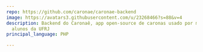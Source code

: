 ```yaml
---
repo: https://github.com/caronae/caronae-backend
image: https://avatars3.githubusercontent.com/u/23268466?s=88&v=4
description: Backend do Caronaê, app open-source de caronas usado por mais de 15 mil
  alunos da UFRJ
principal_language: PHP

---
```

